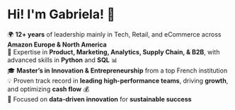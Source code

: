 # Hi! I'm Gabriela! 👋

🌍 **12+ years** of leadership mainly in Tech, Retail, and eCommerce across **Amazon Europe & North America**  
🐍 Expertise in **Product, Marketing, Analytics, Supply Chain, & B2B**, with advanced skills in **Python** and **SQL** 📊  
🎓 **Master’s in Innovation & Entrepreneurship** from a top French institution  
💡 Proven track record in **leading high-performance teams**, driving **growth**, and optimizing **cash flow** 💰  
🚀 Focused on **data-driven innovation** for **sustainable success**  
